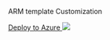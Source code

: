ARM template Customization


<a href="https://portal.azure.com/#create/Microsoft.Template/uri/https%3A%2F%2Fraw.githubusercontent.com%2Fkhoi-thinh%2Fhpc-edit%2Fmaster%2FNikko-HPC-Template.json">Deploy to Azure <img src="http://azuredeploy.net/deploybutton.png"/></a>
   

